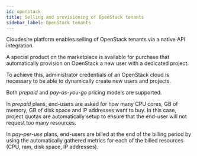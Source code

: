 ```yaml
---
id: openstack
title: Selling and provisioning of OpenStack tenants
sidebar_label: OpenStack tenants
---
```


Cloudesire platform enables selling of OpenStack tenants via a native API
integration.

A special product on the marketplace is available for purchase that
automatically provision on OpenStack a new user with a dedicated project.

To achieve this, administrator credentials of an OpenStack cloud is necessary to
be able to dynamically create new users and projects.

Both *prepaid* and *pay-as-you-go* pricing models are supported.

In *prepaid* plans, end-users are asked for how many CPU cores, GB of memory, GB
of disk space and IP addresses want to buy. In this case, project quotas are
automatically setup to ensure that the end-user will not request too many
resources.

In *pay-per-use* plans, end-users are billed at the end of the billing period by
using the automatically gathered metrics for each of the billed resources (CPU,
ram, disk space, IP addresses).
